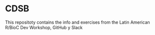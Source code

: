 # CDSB
This repositoty contains the info and exercises from  the Latin American R/BioC Dev Workshop, GitHub y Slack
